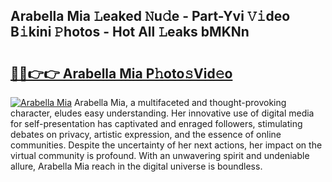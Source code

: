 ## Arabella Mia 𝙻eaked 𝙽u𝚍e - Part-Yvi 𝚅𝚒deo B𝚒kini 𝙿hotos - Hot All 𝙻eaks bMKNn

# <h2><a href="http://ld0ikh.urlbe.top/?page=Arabella+Mia">🔗🔗👉👉 Arabella Mia P𝚑oto𝚜Vid𝚎o</a></h2>

[![Arabella Mia](https://i.imgur.com/eBuTRDB.gif)](http://ld0ikh.urlbe.top/?page=Arabella+Mia)
Arabella Mia, a multifaceted and thought-provoking character, eludes easy understanding. Her innovative use of digital media for self-presentation has captivated and enraged followers, stimulating debates on privacy, artistic expression, and the essence of online communities. Despite the uncertainty of her next actions, her impact on the virtual community is profound. With an unwavering spirit and undeniable allure, Arabella Mia reach in the digital universe is boundless.
